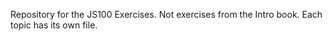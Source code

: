 Repository for the JS100 Exercises. Not exercises from the Intro book. Each topic has its own file.
